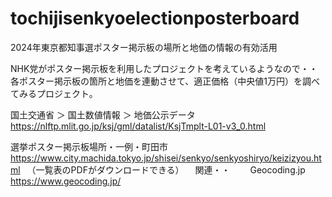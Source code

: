# tochijisenkyoelectionposterboard
2024年東京都知事選ポスター掲示板の場所と地価の情報の有効活用

NHK党がポスター掲示板を利用したプロジェクトを考えているようなので・・各ポスター掲示板の箇所と地価を連動させて、適正価格（中央値1万円）を調べてみるプロジェクト。

国土交通省 ＞ 国土数値情報 ＞ 地価公示データ
https://nlftp.mlit.go.jp/ksj/gml/datalist/KsjTmplt-L01-v3_0.html

選挙ポスター掲示板場所・一例・町田市
https://www.city.machida.tokyo.jp/shisei/senkyo/senkyoshiryo/keizizyou.html
　（一覧表のPDFがダウンロードできる）
 　関連・・
　　Geocoding.jp
　　https://www.geocoding.jp/

